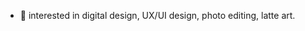 - 👀 interested in digital design, UX/UI design, photo editing, latte art.


<!---
mtpott/mtpott is a ✨ special ✨ repository because its `README.md` (this file) appears on your GitHub profile.
You can click the Preview link to take a look at your changes.
--->
